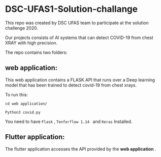 # DSC-UFAS1-Solution-challange
This repo was created by DSC UFAS team to participate at the solution challenge 2020. 

Our projects consists of AI systems that can detect COVID-19 from chest XRAY with high precision. 

The repo contains two folders: 

## web application:
This web application contains a FLASK API that runs over a Deep learning model that has been trained to detect covid-19 from chest xrays. 


To run this: 
```
cd web application/

Python3 covid.py 
```
You need to have ```Flask``` , ```Tenforflow 1.14 ``` and ```Keras``` Installed. 

## Flutter application:
The flutter application accesses the API provided by the **web application** . 
